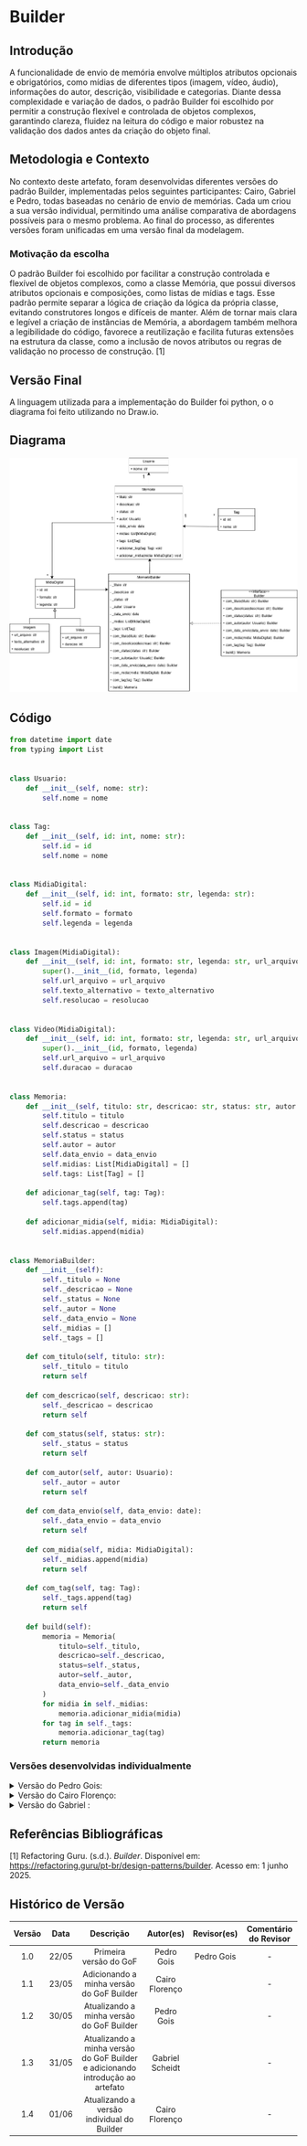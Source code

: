 # Builder

## Introdução 

A funcionalidade de envio de memória envolve múltiplos atributos opcionais e obrigatórios, como mídias de diferentes tipos (imagem, vídeo, áudio), informações do autor, descrição, visibilidade e categorias. Diante dessa complexidade e variação de dados, o padrão Builder foi escolhido por permitir a construção flexível e controlada de objetos complexos, garantindo clareza, fluidez na leitura do código e maior robustez na validação dos dados antes da criação do objeto final.

## Metodologia e Contexto

No contexto deste artefato, foram desenvolvidas diferentes versões do padrão Builder, implementadas pelos seguintes participantes: Cairo, Gabriel e Pedro, todas baseadas no cenário de envio de memórias. Cada um criou a sua versão individual, permitindo uma análise comparativa de abordagens possíveis para o mesmo problema. Ao final do processo, as diferentes versões foram unificadas em uma versão final da modelagem. 

### Motivação da escolha

O padrão Builder foi escolhido por facilitar a construção controlada e flexível de objetos complexos, como a classe Memória, que possui diversos atributos opcionais e composições, como listas de mídias e tags. Esse padrão permite separar a lógica de criação da lógica da própria classe, evitando construtores longos e difíceis de manter. Além de tornar mais clara e legível a criação de instâncias de Memória, a abordagem também melhora a legibilidade do código, favorece a reutilização e facilita futuras extensões na estrutura da classe, como a inclusão de novos atributos ou regras de validação no processo de construção. [1]

## Versão Final

A linguagem utilizada para a implementação do Builder foi python, o o diagrama foi feito utilizando no Draw.io.

## Diagrama

![](../assets/GOFsCriacionais/builder.drawio.png)

## Código

```python
from datetime import date
from typing import List


class Usuario:
    def __init__(self, nome: str):
        self.nome = nome


class Tag:
    def __init__(self, id: int, nome: str):
        self.id = id
        self.nome = nome


class MidiaDigital:
    def __init__(self, id: int, formato: str, legenda: str):
        self.id = id
        self.formato = formato
        self.legenda = legenda


class Imagem(MidiaDigital):
    def __init__(self, id: int, formato: str, legenda: str, url_arquivo: str, texto_alternativo: str, resolucao: str):
        super().__init__(id, formato, legenda)
        self.url_arquivo = url_arquivo
        self.texto_alternativo = texto_alternativo
        self.resolucao = resolucao


class Video(MidiaDigital):
    def __init__(self, id: int, formato: str, legenda: str, url_arquivo: str, duracao: int):
        super().__init__(id, formato, legenda)
        self.url_arquivo = url_arquivo
        self.duracao = duracao


class Memoria:
    def __init__(self, titulo: str, descricao: str, status: str, autor: Usuario, data_envio: date):
        self.titulo = titulo
        self.descricao = descricao
        self.status = status
        self.autor = autor
        self.data_envio = data_envio
        self.midias: List[MidiaDigital] = []
        self.tags: List[Tag] = []

    def adicionar_tag(self, tag: Tag):
        self.tags.append(tag)

    def adicionar_midia(self, midia: MidiaDigital):
        self.midias.append(midia)


class MemoriaBuilder:
    def __init__(self):
        self._titulo = None
        self._descricao = None
        self._status = None
        self._autor = None
        self._data_envio = None
        self._midias = []
        self._tags = []

    def com_titulo(self, titulo: str):
        self._titulo = titulo
        return self

    def com_descricao(self, descricao: str):
        self._descricao = descricao
        return self

    def com_status(self, status: str):
        self._status = status
        return self

    def com_autor(self, autor: Usuario):
        self._autor = autor
        return self

    def com_data_envio(self, data_envio: date):
        self._data_envio = data_envio
        return self

    def com_midia(self, midia: MidiaDigital):
        self._midias.append(midia)
        return self

    def com_tag(self, tag: Tag):
        self._tags.append(tag)
        return self

    def build(self):
        memoria = Memoria(
            titulo=self._titulo,
            descricao=self._descricao,
            status=self._status,
            autor=self._autor,
            data_envio=self._data_envio
        )
        for midia in self._midias:
            memoria.adicionar_midia(midia)
        for tag in self._tags:
            memoria.adicionar_tag(tag)
        return memoria
```

### Versões desenvolvidas individualmente

<details>
<summary>Versão do Pedro Gois:</summary>

#### Pedro
Classe MemoriaBuilder:
```python
from abc import ABC, abstractmethod
from datetime import datetime
from enum import Enum


# --- Supporting Enums and Media Classes ---

class Status(Enum):
    PENDENTE = "pendente"
    APROVADA = "aprovada"
    REJEITADA = "rejeitada"

class MidiaDigital(ABC):
    @abstractmethod
    def tipo(self):
        pass

class Imagem(MidiaDigital):
    def __init__(self, caminho_arquivo):
        self.caminho_arquivo = caminho_arquivo

    def tipo(self):
        return "Imagem"

class Video(MidiaDigital):
    def __init__(self, caminho_arquivo):
        self.caminho_arquivo = caminho_arquivo

    def tipo(self):
        return "Video"


# --- Produto Final ---

class Memoria:
    def __init__(self, descricao, midia, data_envio, status):
        self.descricao = descricao
        self.midia = midia
        self.data_envio = data_envio
        self.status = status

    def __str__(self):
        return f"Memória enviada em {self.data_envio}, status: {self.status.name}, descrição: {self.descricao}, mídia: {self.midia.tipo()}"


# --- Builder Abstrato ---

class MemoriaBuilder(ABC):
    @abstractmethod
    def setDescricao(self, descricao): pass

    @abstractmethod
    def setMidia(self, midia): pass

    @abstractmethod
    def build(self): pass


# --- Builder Concreto ---

class MemoriaPendenteBuilder(MemoriaBuilder):
    def __init__(self):
        self.descricao = None
        self.midia = None

    def setDescricao(self, descricao):
        self.descricao = descricao
        return self

    def setMidia(self, midia):
        self.midia = midia
        return self

    def build(self):
        return Memoria(
            descricao=self.descricao,
            midia=self.midia,
            data_envio=datetime.now(),
            status=Status.PENDENTE
        )


# --- Diretor (Opcional) ---

class DiretorEnvioMemoria:
    def __init__(self, builder: MemoriaBuilder):
        self.builder = builder

    def construirMemoria(self, descricao, midia):
        return self.builder.setDescricao(descricao).setMidia(midia).build()


# --- Exemplo de uso ---

# Estudante envia uma memória com imagem
builder = MemoriaPendenteBuilder()
diretor = DiretorEnvioMemoria(builder)

memoria = diretor.construirMemoria(
    descricao="Foto com amigos na faculdade",
    midia=Imagem("fotos/faculdade.jpg")
)

print(memoria)

```

</details>

<details>
<summary>Versão do Cairo Florenço:</summary>

### Cairo

### Modelagem

![](../assets/GOFsCriacionais/builder.drawio.png)

<center>

Autor: [Cairo Florenço](https://github.com/CA1RO)

</center>

### Codigo 

```python
from datetime import date
from typing import List


class Usuario:
    def __init__(self, nome: str):
        self.nome = nome


class Tag:
    def __init__(self, id: int, nome: str):
        self.id = id
        self.nome = nome


class MidiaDigital:
    def __init__(self, id: int, formato: str, legenda: str):
        self.id = id
        self.formato = formato
        self.legenda = legenda


class Imagem(MidiaDigital):
    def __init__(self, id: int, formato: str, legenda: str, url_arquivo: str, texto_alternativo: str, resolucao: str):
        super().__init__(id, formato, legenda)
        self.url_arquivo = url_arquivo
        self.texto_alternativo = texto_alternativo
        self.resolucao = resolucao


class Video(MidiaDigital):
    def __init__(self, id: int, formato: str, legenda: str, url_arquivo: str, duracao: int):
        super().__init__(id, formato, legenda)
        self.url_arquivo = url_arquivo
        self.duracao = duracao


class Memoria:
    def __init__(self, titulo: str, descricao: str, status: str, autor: Usuario, data_envio: date):
        self.titulo = titulo
        self.descricao = descricao
        self.status = status
        self.autor = autor
        self.data_envio = data_envio
        self.midias: List[MidiaDigital] = []
        self.tags: List[Tag] = []

    def adicionar_tag(self, tag: Tag):
        self.tags.append(tag)

    def adicionar_midia(self, midia: MidiaDigital):
        self.midias.append(midia)


class MemoriaBuilder:
    def __init__(self):
        self._titulo = None
        self._descricao = None
        self._status = None
        self._autor = None
        self._data_envio = None
        self._midias = []
        self._tags = []

    def com_titulo(self, titulo: str):
        self._titulo = titulo
        return self

    def com_descricao(self, descricao: str):
        self._descricao = descricao
        return self

    def com_status(self, status: str):
        self._status = status
        return self

    def com_autor(self, autor: Usuario):
        self._autor = autor
        return self

    def com_data_envio(self, data_envio: date):
        self._data_envio = data_envio
        return self

    def com_midia(self, midia: MidiaDigital):
        self._midias.append(midia)
        return self

    def com_tag(self, tag: Tag):
        self._tags.append(tag)
        return self

    def build(self):
        memoria = Memoria(
            titulo=self._titulo,
            descricao=self._descricao,
            status=self._status,
            autor=self._autor,
            data_envio=self._data_envio
        )
        for midia in self._midias:
            memoria.adicionar_midia(midia)
        for tag in self._tags:
            memoria.adicionar_tag(tag)
        return memoria
```

<center>

Autor: [Cairo Florenço](https://github.com/CA1RO)

</center>

</details>

<details>
<summary>Versão do Gabriel :</summary>

#### Gabriel

```python
from abc import ABC, abstractmethod
from datetime import datetime
from enum import Enum
from typing import List, Optional


# ---------------- Enums e Mídias ----------------

class StatusMemoria(Enum):
    PENDENTE = "pendente"
    ACEITA = "aceita"
    RECUSADA = "recusada"

class TipoMidia(Enum):
    IMAGEM = "imagem"
    VIDEO = "vídeo"
    AUDIO = "áudio"

class Visibilidade(Enum):
    PUBLICO = "público"
    PRIVADO = "privado"
    SOMENTE_FGA = "somente_fga"

class Midia:
    def __init__(self, tipo: TipoMidia, caminho: str):
        if not caminho.startswith("http"):
            raise ValueError("A mídia precisa ter um caminho válido (http).")
        self.tipo = tipo
        self.caminho = caminho

    def __repr__(self):
        return f"{self.tipo.value}({self.caminho})"


# ---------------- Produto Final ----------------

class Memoria:
    def __init__(
        self,
        titulo: str,
        descricao: str,
        midias: List[Midia],
        nome_autor: str,
        email_autor: str,
        data_criacao: datetime,
        status: StatusMemoria,
        visibilidade: Visibilidade,
        categorias: List[str]
    ):
        self.titulo = titulo
        self.descricao = descricao
        self.midias = midias
        self.nome_autor = nome_autor
        self.email_autor = email_autor
        self.data_criacao = data_criacao
        self.status = status
        self.visibilidade = visibilidade
        self.categorias = categorias

    def __repr__(self):
        return f"<Memoria {self.titulo!r} de {self.nome_autor}, mídias={len(self.midias)}, status={self.status.value}>"


# ---------------- Builder ----------------

class MemoriaBuilder:
    def __init__(self):
        self._titulo: Optional[str] = None
        self._descricao: Optional[str] = None
        self._midias: List[Midia] = []
        self._nome_autor: Optional[str] = None
        self._email_autor: Optional[str] = None
        self._data_criacao: datetime = datetime.utcnow()
        self._status: StatusMemoria = StatusMemoria.PENDENTE
        self._visibilidade: Visibilidade = Visibilidade.PUBLICO
        self._categorias: List[str] = []

    def com_titulo(self, titulo: str):
        self._titulo = titulo.strip()
        return self

    def com_descricao(self, descricao: str):
        self._descricao = descricao.strip()
        return self

    def adicionar_midia(self, tipo: TipoMidia, caminho: str):
        self._midias.append(Midia(tipo, caminho))
        return self

    def com_autor(self, nome: str, email: str):
        self._nome_autor = nome.strip()
        self._email_autor = email.strip()
        return self

    def com_visibilidade(self, visibilidade: Visibilidade):
        self._visibilidade = visibilidade
        return self

    def com_categorias(self, categorias: List[str]):
        self._categorias = [c.lower().strip() for c in categorias]
        return self

    def com_status_manual(self, status: StatusMemoria):
        self._status = status
        return self

    def build(self):
        if not self._titulo or not self._descricao or not self._midias:
            raise ValueError("Memória deve ter título, descrição e ao menos uma mídia.")
        return Memoria(
            titulo=self._titulo,
            descricao=self._descricao,
            midias=self._midias,
            nome_autor=self._nome_autor,
            email_autor=self._email_autor,
            data_criacao=self._data_criacao,
            status=self._status,
            visibilidade=self._visibilidade,
            categorias=self._categorias,
        )


# ---------------- Diretor ----------------

class DiretorMemoria:
    def __init__(self, builder: MemoriaBuilder):
        self._builder = builder

    def memoria_basica_com_imagem(self, titulo, descricao, autor, email, url_imagem):
        return (
            self._builder
            .com_titulo(titulo)
            .com_descricao(descricao)
            .com_autor(autor, email)
            .adicionar_midia(TipoMidia.IMAGEM, url_imagem)
            .build()
        )

```

</details>






## Referências Bibliográficas

[1] Refactoring Guru. (s.d.). *Builder*. Disponível em: https://refactoring.guru/pt-br/design-patterns/builder. Acesso em: 1 junho 2025.


## Histórico de Versão

| Versão | Data | Descrição | Autor(es) | Revisor(es) | Comentário do Revisor |
| :-: | :-: | :-: | :-: | :-: | :-: |
| 1.0 | 22/05 | Primeira versão do GoF | Pedro Gois | Pedro Gois | - |
| 1.1 | 23/05 | Adicionando a minha versão do GoF Builder | Cairo Florenço | | - |
| 1.2 | 30/05 | Atualizando a minha versão do GoF Builder | Pedro Gois | | - |
| 1.3 | 31/05 | Atualizando a minha versão do GoF Builder e adicionando introdução ao artefato| Gabriel Scheidt | | - |
| 1.4 | 01/06 | Atualizando a versão individual do Builder| Cairo Florenço | | - |
